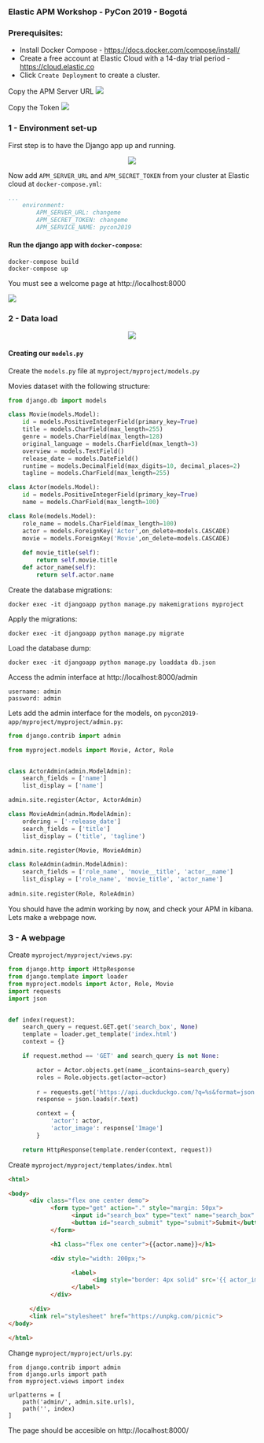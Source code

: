 ### Elastic APM Workshop - PyCon 2019 - Bogotá

### Prerequisites:
* Install Docker Compose - https://docs.docker.com/compose/install/
* Create a free account at Elastic Cloud with a 14-day trial period - https://cloud.elastic.co
* Click `Create Deployment` to create a cluster.

Copy the APM Server URL
<kbd>![](doc/images/apm-server-url.jpg)</kbd>


Copy the Token
<kbd>![](doc/images/apm-token.jpg)</kbd>


### 1 - Environment set-up

First step is to have the Django app up and running.

<p align="center">
    <kbd>
    <img src="https://www.ugosan.org/images/termtosvg/termtosvg_e3g9fnkk.svg">
    </kbd>
</p>


Now add `APM_SERVER_URL` and `APM_SECRET_TOKEN` from your cluster at Elastic cloud at `docker-compose.yml`:
```yaml
...
    environment:
        APM_SERVER_URL: changeme
        APM_SECRET_TOKEN: changeme
        APM_SERVICE_NAME: pycon2019
```

#### Run the django app with `docker-compose`:

```shell
docker-compose build
docker-compose up
```
You must see a welcome page at http://localhost:8000

<kbd>![](doc/images/django.jpg)</kbd>


### 2 - Data load
<p align="center">
    <kbd>
    <img src="https://www.ugosan.org/images/termtosvg/termtosvg_q18tf5ze.svg">
    </kbd>
</p>


#### Creating our `models.py`

Create the `models.py` file at `myproject/myproject/models.py`

Movies dataset with the following structure:

```python
from django.db import models

class Movie(models.Model):
    id = models.PositiveIntegerField(primary_key=True)
    title = models.CharField(max_length=255)
    genre = models.CharField(max_length=128)
    original_language = models.CharField(max_length=3)
    overview = models.TextField()
    release_date = models.DateField()
    runtime = models.DecimalField(max_digits=10, decimal_places=2)
    tagline = models.CharField(max_length=255)

class Actor(models.Model):
    id = models.PositiveIntegerField(primary_key=True)
    name = models.CharField(max_length=100)

class Role(models.Model):
    role_name = models.CharField(max_length=100)
    actor = models.ForeignKey('Actor',on_delete=models.CASCADE)
    movie = models.ForeignKey('Movie',on_delete=models.CASCADE)
    
    def movie_title(self):
        return self.movie.title
    def actor_name(self):
        return self.actor.name 
```


Create the database migrations:
```
docker exec -it djangoapp python manage.py makemigrations myproject
```

Apply the migrations:
```
docker exec -it djangoapp python manage.py migrate
```

Load the database dump:
```
docker exec -it djangoapp python manage.py loaddata db.json
```

Access the admin interface at http://localhost:8000/admin
```
username: admin
password: admin
```

Lets add the admin interface for the models, on `pycon2019-app/myproject/myproject/admin.py`:

```python
from django.contrib import admin

from myproject.models import Movie, Actor, Role


class ActorAdmin(admin.ModelAdmin):
    search_fields = ['name']
    list_display = ['name']

admin.site.register(Actor, ActorAdmin)

class MovieAdmin(admin.ModelAdmin):
    ordering = ['-release_date']
    search_fields = ['title']
    list_display = ('title', 'tagline')

admin.site.register(Movie, MovieAdmin)

class RoleAdmin(admin.ModelAdmin):
    search_fields = ['role_name', 'movie__title', 'actor__name']
    list_display = ['role_name', 'movie_title', 'actor_name']
    
admin.site.register(Role, RoleAdmin)


```

You should have the admin working by now, and check your APM in kibana.
Lets make a webpage now.


### 3 - A webpage


Create `myproject/myproject/views.py`:
```python
from django.http import HttpResponse
from django.template import loader
from myproject.models import Actor, Role, Movie
import requests
import json


def index(request):
    search_query = request.GET.get('search_box', None)
    template = loader.get_template('index.html')
    context = {}

    if request.method == 'GET' and search_query is not None: 

        actor = Actor.objects.get(name__icontains=search_query)
        roles = Role.objects.get(actor=actor)
        
        r = requests.get('https://api.duckduckgo.com/?q=%s&format=json'%search_query)
        response = json.loads(r.text)

        context = {
            'actor': actor,
            'actor_image': response['Image']
        }

    return HttpResponse(template.render(context, request))

```

Create `myproject/myproject/templates/index.html`
```html
<html>

<body>
      <div class="flex one center demo">
            <form type="get" action="." style="margin: 50px">
                  <input id="search_box" type="text" name="search_box" placeholder="Search...">
                  <button id="search_submit" type="submit">Submit</button>
            </form>

            <h1 class="flex one center">{{actor.name}}</h1>

            <div style="width: 200px;">

                  <label>
                        <img style="border: 4px solid" src='{{ actor_image }}' />
                  </label>
            </div>

      </div>
      <link rel="stylesheet" href="https://unpkg.com/picnic">
</body>

</html>
```

Change `myproject/myproject/urls.py`:
```
from django.contrib import admin
from django.urls import path
from myproject.views import index

urlpatterns = [
    path('admin/', admin.site.urls),
    path('', index)
]
```

The page should be accesible on http://localhost:8000/
